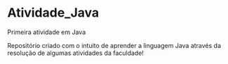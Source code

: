 # Atividade_Java
 Primeira atividade em Java

Repositório criado com o intuito de aprender a linguagem Java através da resolução de algumas atividades da faculdade!

